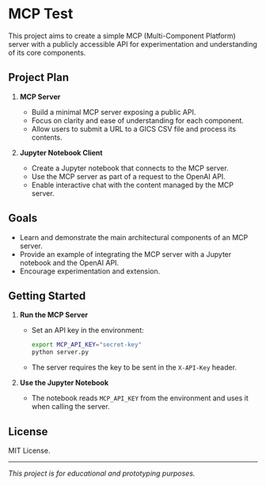 # MCP Test

This project aims to create a simple MCP (Multi-Component Platform) server with a publicly accessible API for experimentation and understanding of its core components.

## Project Plan

1. **MCP Server**
   - Build a minimal MCP server exposing a public API.
   - Focus on clarity and ease of understanding for each component.
   - Allow users to submit a URL to a GICS CSV file and process its contents.

2. **Jupyter Notebook Client**
   - Create a Jupyter notebook that connects to the MCP server.
   - Use the MCP server as part of a request to the OpenAI API.
   - Enable interactive chat with the content managed by the MCP server.

## Goals

- Learn and demonstrate the main architectural components of an MCP server.
- Provide an example of integrating the MCP server with a Jupyter notebook and the OpenAI API.
- Encourage experimentation and extension.

## Getting Started

1. **Run the MCP Server**
    - Set an API key in the environment:
      ```bash
      export MCP_API_KEY="secret-key"
      python server.py
      ```
    - The server requires the key to be sent in the `X-API-Key` header.

2. **Use the Jupyter Notebook**
    - The notebook reads `MCP_API_KEY` from the environment and uses it when calling the server.

## License

MIT License.

---
*This project is for educational and prototyping purposes.*
